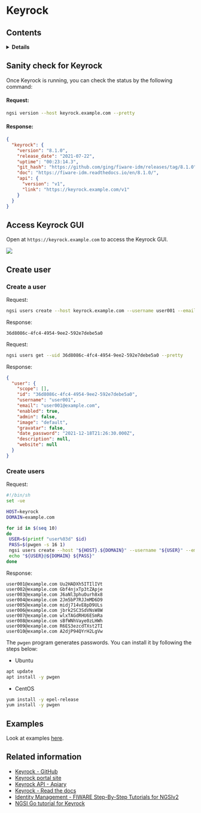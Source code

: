 # Keyrock

## Contents

<details>
<summary><strong>Details</strong></summary>

-   [Sanity check for Keyrock](#sanity-check-for-keyrock)
-   [Access Keyrock GUI](#access-keyrock-gui)
-   [Examples](#examples)
-   [Related information](#related-information)

</details>

## Sanity check for Keyrock

Once Keyrock is running, you can check the status by the following command:

#### Request:

```bash
ngsi version --host keyrock.example.com --pretty
```

#### Response:

```json
{
  "keyrock": {
    "version": "8.1.0",
    "release_date": "2021-07-22",
    "uptime": "00:23:14.3",
    "git_hash": "https://github.com/ging/fiware-idm/releases/tag/8.1.0",
    "doc": "https://fiware-idm.readthedocs.io/en/8.1.0/",
    "api": {
      "version": "v1",
      "link": "https://keyrock.example.com/v1"
    }
  }
}
```

## Access Keyrock GUI

Open at `https://keyrock.example.com` to access the Keyrock GUI.

![](https://raw.githubusercontent.com/lets-fiware/FIWARE-Big-Bang/gh-pages/images/keyrock/keyrock-sign-in.png)

## Create user

### Create a user

Request:

```bash
ngsi users create --host keyrock.example.com --username user001 --email user001@example.com --password 1234
```

Response:

```text
36d8086c-4fc4-4954-9ee2-592e7debe5a0
```

Request:

```bash
ngsi users get --uid 36d8086c-4fc4-4954-9ee2-592e7debe5a0 --pretty
```

Response:

```json
{
  "user": {
    "scope": [],
    "id": "36d8086c-4fc4-4954-9ee2-592e7debe5a0",
    "username": "user001",
    "email": "user001@example.com",
    "enabled": true,
    "admin": false,
    "image": "default",
    "gravatar": false,
    "date_password": "2021-12-18T21:26:30.000Z",
    "description": null,
    "website": null
  }
}
```

### Create users

Request:

```bash
#!/bin/sh
set -ue

HOST=keyrock
DOMAIN=example.com

for id in $(seq 10)
do
 USER=$(printf "user%03d" $id)
 PASS=$(pwgen -s 16 1)
 ngsi users create --host "${HOST}.${DOMAIN}" --username "${USER}" --email "${USER}@${DOMAIN}" --password "${PASS}" > /dev/null
 echo "${USER}@${DOMAIN} ${PASS}"
done
```

Response:

```text
user001@example.com Uu2HADXh5ITIlIVt
user002@example.com Gbf4njxTp3tZApje
user003@example.com J6aNl3phuOurh8x8
user004@example.com 2Jm5bP7RJJmMD6D9
user005@example.com midj714vE8pD9ULs
user006@example.com jbrk2SC3SdVNsW8W
user007@example.com wlxTAGdRHU6ESmRa
user008@example.com sBfWNhVaye0zLHWh
user009@example.com R6ES3ezcdTXst2TI
user010@example.com A2djP94QYrH2LgVw
```

The `pwgen` program generates passwords. You can install it by following the steps below:

-   Ubuntu

```bash
apt update
apt install -y pwgen
```

-   CentOS

```bash
yum install -y epel-release
yum install -y pwgen
```

## Examples

Look at examples [here](https://github.com/lets-fiware/FIWARE-Big-Bang/tree/main/examples/keyrock).

## Related information

-   [Keyrock - GitHub](https://github.com/ging/fiware-idm)
-   [Keyrock portal site](https://keyrock-fiware.github.io/)
-   [Keyrock API - Apiary](https://keyrock.docs.apiary.io/#)
-   [Keyrock - Read the docs](https://fiware-idm.readthedocs.io/)
-   [Identity Management - FIWARE Step-By-Step Tutorials for NGSIv2](https://fiware-tutorials.readthedocs.io/en/latest/identity-management.html)
-   [NGSI Go tutorial for Keyrock](https://ngsi-go.letsfiware.jp/tutorial/keyrock/)
